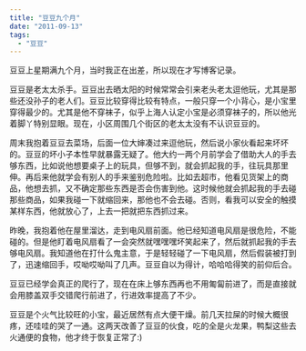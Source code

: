 ```yaml
---
title: "豆豆九个月"
date: "2011-09-13"
tags: 
  - "豆豆"
---
```


豆豆上星期满九个月，当时我正在出差，所以现在才写博客记录。

豆豆是老太太杀手。豆豆出去晒太阳的时候常常会引来老头老太逗他玩，尤其是那些还没孙子的老人们。豆豆比较穿得比较有特点，一般只穿一个小背心，是小宝里穿得最少的。尤其是他不穿袜子，似乎上海人认定小宝是必须穿袜子的，所以他光着脚丫特别显眼。现在，小区周围几个街区的老太太没有不认识豆豆的。

周末我抱着豆豆去菜场，后面一位大婶凑过来逗他玩，然后说小家伙看起来坏坏的。豆豆的坏小子本性早就暴露无疑了。他大约一两个月前学会了借助大人的手去够东西，比如说他想要桌子上的玩具，但够不到，就会抓起我的手，往玩具那里伸。再后来他就学会有别人的手来鉴别危险啦。比如去超市，他看见货架上的商品，他想去抓，又不确定那些东西是否会伤害到他。这时候他就会抓起我的手去碰那些商品，如果我碰一下就缩回来，那他也不会去碰。否则，看我可以安全的触摸某样东西，他就放心了，上去一把就把东西抓过来。

昨晚，我抱着他在屋里溜达，走到电风扇前面。他已经知道电风扇是很危险，不能碰的。但是他盯着电风扇看了一会突然就嘿嘿嘿坏笑起来了，然后就抓起我的手去够电风扇。我知道他在打什么鬼主意，于是轻轻碰了一下电风扇，然后假装被打到了，迅速缩回手，哎呦哎呦叫了几声。豆豆自以为得计，哈哈哈得笑的前仰后合。

豆豆已经学会真正的爬行了，现在在床上够东西再也不用匍匐前进了，而是直接就会用膝盖双手交错爬行前进了，行进效率提高了不少。

豆豆是个火气比较旺的小宝，最近居然有点大便干燥。前几天拉屎的时候大概很疼，还哇哇的哭了一通。这两天改善了豆豆的伙食，吃的全是火龙果，鸭梨这些去火通便的食物，他才终于恢复正常了:)
